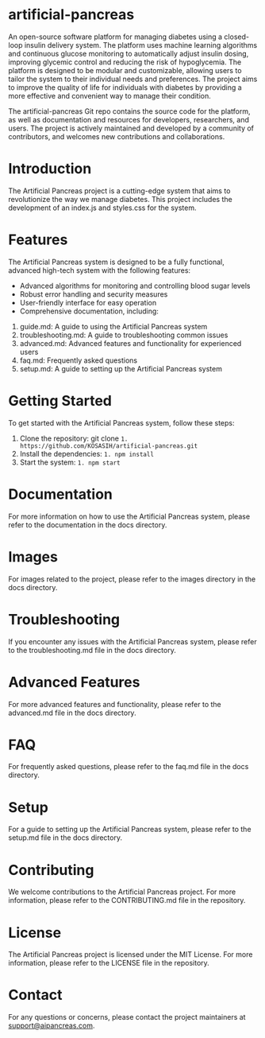 # artificial-pancreas

An open-source software platform for managing diabetes using a closed-loop insulin delivery system. The platform uses machine learning algorithms and continuous glucose monitoring to automatically adjust insulin dosing, improving glycemic control and reducing the risk of hypoglycemia. The platform is designed to be modular and customizable, allowing users to tailor the system to their individual needs and preferences. The project aims to improve the quality of life for individuals with diabetes by providing a more effective and convenient way to manage their condition.

The artificial-pancreas Git repo contains the source code for the platform, as well as documentation and resources for developers, researchers, and users. The project is actively maintained and developed by a community of contributors, and welcomes new contributions and collaborations.


# Introduction 

The Artificial Pancreas project is a cutting-edge system that aims to revolutionize the way we manage diabetes. This project includes the development of an index.js and styles.css for the system.

# Features

The Artificial Pancreas system is designed to be a fully functional, advanced high-tech system with the following features:

- Advanced algorithms for monitoring and controlling blood sugar levels
- Robust error handling and security measures
- User-friendly interface for easy operation
- Comprehensive documentation, including:
1. guide.md: A guide to using the Artificial Pancreas system
2. troubleshooting.md: A guide to troubleshooting common issues
3. advanced.md: Advanced features and functionality for experienced users
4. faq.md: Frequently asked questions
5. setup.md: A guide to setting up the Artificial Pancreas system

# Getting Started

To get started with the Artificial Pancreas system, follow these steps:

1. Clone the repository: git clone `1. https://github.com/KOSASIH/artificial-pancreas.git`
2. Install the dependencies: `1. npm install`
3. Start the system: `1. npm start`

# Documentation

For more information on how to use the Artificial Pancreas system, please refer to the documentation in the docs directory.

# Images

For images related to the project, please refer to the images directory in the docs directory.

# Troubleshooting

If you encounter any issues with the Artificial Pancreas system, please refer to the troubleshooting.md file in the docs directory.

# Advanced Features

For more advanced features and functionality, please refer to the advanced.md file in the docs directory.

# FAQ

For frequently asked questions, please refer to the faq.md file in the docs directory.

# Setup

For a guide to setting up the Artificial Pancreas system, please refer to the setup.md file in the docs directory.

# Contributing

We welcome contributions to the Artificial Pancreas project. For more information, please refer to the CONTRIBUTING.md file in the repository.

# License

The Artificial Pancreas project is licensed under the MIT License. For more information, please refer to the LICENSE file in the repository.

# Contact

For any questions or concerns, please contact the project maintainers at support@aipancreas.com.
